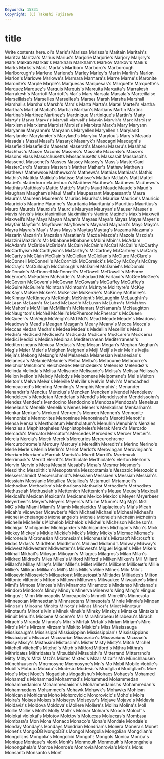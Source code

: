 ```yaml
---
Keywords: 15831 
Copyright: (C) Takeshi Fujisawa
---
```


# title

Write contents here.
ol's Maris's Marissa Marissa's Maritain Maritain's Maritza
Maritza's Marius Marius's Marjorie Marjorie's Marjory Marjory's Mark Markab Markab's
Markham Markham's Markov Markov's Mark's Marks Marks's Marla Marla's Marlboro
Marlboro's Marlborough Marlborough's Marlene Marlene's Marley Marley's Marlin Marlin's Marlon
Marlon's Marlowe Marlowe's Marmara Marmara's Marne Marne's Maronite Maronite's Marple
Marple's Marquesas Marquesas's Marquette Marquette's Marquez Marquez's Marquis Marquis's Marquita
Marquita's Marrakesh Marrakesh's Marriott Marriott's Mar's Mars Marsala Marsala's Marseillaise
Marseillaise's Marseilles Marseilles's Marses Marsh Marsha Marshall Marshall's Marsha's Marsh's
Mars's Marta Marta's Martel Martel's Martha Martha's Martial Martial's Martian
Martian's Martians Martin Martina Martina's Martinez Martinez's Martinique Martinique's Martin's
Marty Marty's Marva Marva's Marvell Marvell's Marvin Marvin's Marx Marxism
Marxism's Marxisms Marxist Marxist's Marxists Marx's Mary Maryann Maryanne Maryanne's
Maryann's Maryellen Maryellen's Maryland Marylander Marylander's Maryland's Marylou Marylou's Mary's
Masada Masada's Masai Masai's Masaryk Masaryk's Mascagni Mascagni's Masefield Masefield's
Maserati Maserati's Maseru Maseru's Mashhad Mashhad's Mason Masonic Masonic's Masonite
Masonite's Mason's Masons Mass Massachusetts Massachusetts's Massasoit Massasoit's Massenet Massenet's
Masses Massey Massey's Mass's MasterCard MasterCard's Masters Masters's Mather Mather's
Mathew Mathew's Mathews Mathewson Mathewson's Mathews's Mathias Mathias's Mathis Mathis's
Matilda Matilda's Matisse Matisse's Matlab Matlab's Matt Mattel Mattel's Matterhorn
Matterhorn's Matthew Matthew's Matthews Matthews's Matthias Matthias's Mattie Mattie's Matt's
Maud Maude Maude's Maud's Maugham Maugham's Maui Maui's Maupassant Maupassant's
Maura Maura's Maureen Maureen's Mauriac Mauriac's Maurice Maurice's Mauricio Mauricio's
Maurine Maurine's Mauritania Mauritania's Mauritius Mauritius's Mauro Maurois Maurois's Mauro's
Mauryan Mauryan's Mauser Mauser's Mavis Mavis's Max Maximilian Maximilian's Maxine
Maxine's Max's Maxwell Maxwell's May Maya Mayan Mayan's Mayans Maya's
Mayas Mayer Mayer's Mayfair Mayfair's Mayflower Mayflower's Maynard Maynard's Mayo
Mayo's Mayra Mayra's May's Mays Mays's Maytag Maytag's Mazama Mazama's
Mazarin Mazarin's Mazatlan Mazatlan's Mazda Mazda's Mazola Mazola's Mazzini Mazzini's
Mb Mbabane Mbabane's Mbini Mbini's McAdam McAdam's McBride McBride's McCain
McCain's McCall McCall's McCarthy McCarthyism McCarthyism's McCarthy's McCartney McCartney's McCarty
McCarty's McClain McClain's McClellan McClellan's McClure McClure's McConnell McConnell's McCormick
McCormick's McCoy McCoy's McCray McCray's McCullough McCullough's McDaniel McDaniel's McDonald
McDonald's McDonnell McDonnell's McDowell McDowell's McEnroe McEnroe's McFadden McFadden's McFarland
McFarland's McGee McGee's McGovern McGovern's McGowan McGowan's McGuffey McGuffey's McGuire
McGuire's McIntosh McIntosh's McIntyre McIntyre's McKay McKay's McKee McKee's McKenzie
McKenzie's McKinley McKinley's McKinney McKinney's McKnight McKnight's McLaughlin McLaughlin's McLean
McLean's McLeod McLeod's McLuhan McLuhan's McMahon McMahon's McMillan McMillan's McNamara
McNamara's McNaughton McNaughton's McNeil McNeil's McPherson McPherson's McQueen McQueen's McVeigh
McVeigh's Md Md's Mead Meade Meade's Meadows Meadows's Mead's Meagan
Meagan's Meany Meany's Mecca Mecca's Meccas Medan Medan's Medea Medea's
Medellin Medellin's Media Media's Medicaid Medicaid's Medicaids Medicare Medicare's Medicares
Medici Medici's Medina Medina's Mediterranean Mediterranean's Mediterraneans Medusa Medusa's Meg
Megan Megan's Meghan Meghan's Meg's Meier Meier's Meighen Meighen's Meiji
Meiji's Meir Meir's Mejia Mejia's Mekong Mekong's Mel Melanesia Melanesian
Melanesian's Melanesia's Melanie Melanie's Melba Melba's Melbourne Melbourne's Melchior Melchior's
Melchizedek Melchizedek's Melendez Melendez's Melinda Melinda's Melisa Melisande Melisande's Melisa's
Melissa Melissa's Mellon Mellon's Melody Melody's Melpomene Melpomene's Mel's Melton
Melton's Melva Melva's Melville Melville's Melvin Melvin's Memcached Memcached's Memling
Memling's Memphis Memphis's Menander Menander's Mencius Mencius's Mencken Mencken's Mendel
Mendeleev Mendeleev's Mendelian Mendelian's Mendel's Mendelssohn Mendelssohn's Mendez Mendez's Mendocino
Mendocino's Mendoza Mendoza's Menelaus Menelaus's Menelik Menelik's Menes Menes's Menkalinan
Menkalinan's Menkar Menkar's Menkent Menkent's Mennen Mennen's Mennonite Mennonite's Mennonites
Menominee Menominee's Menotti Menotti's Mensa Mensa's Mentholatum Mentholatum's Menuhin Menuhin's
Menzies Menzies's Mephistopheles Mephistopheles's Merak Merak's Mercado Mercado's Mercator Mercator's
Mercedes Mercedes's Mercer Mercer's Mercia Mercia's Merck Merck's Mercuries Mercurochrome
Mercurochrome's Mercury Mercury's Meredith Meredith's Merino Merino's Merle Merle's Merlin
Merlin's Merlot Merlot's Merovingian Merovingian's Merriam Merriam's Merrick Merrick's Merrill
Merrill's Merrimack Merrimack's Merritt Merritt's Merthiolate Merthiolate's Merton Merton's Mervin
Mervin's Mesa Mesabi Mesabi's Mesa's Mesmer Mesmer's Mesolithic Mesolithic's Mesopotamia
Mesopotamia's Mesozoic Mesozoic's Messerschmidt Messerschmidt's Messiaen Messiaen's Messiah Messiah's Messiahs
Messianic Metallica Metallica's Metamucil Metamucil's Methodism Methodism's Methodisms Methodist Methodist's
Methodists Methuselah Methuselah's Metternich Metternich's Meuse Meuse's Mexicali Mexicali's Mexican
Mexican's Mexicans Mexico Mexico's Meyer Meyerbeer Meyerbeer's Meyer's Meyers Meyers's
Mfume Mfume's Mg Mg's MiG MiG's Mia Miami Miami's Miamis
Miaplacidus Miaplacidus's Mia's Micah Micah's Micawber Micawber's Mich Michael Michael's
Micheal Micheal's Michel Michelangelo Michelangelo's Michele Michele's Michelin Michelin's Michelle
Michelle's Michelob Michelob's Michel's Michelson Michelson's Michigan Michigander Michigander's Michiganders
Michigan's Mich's Mick Mickey Mickey's Mickie Mickie's Mick's Micky Micky's
Micmac Micmac's Micronesia Micronesian Micronesian's Micronesia's Microsoft Microsoft's Midas Midas's
Middleton Middleton's Midland Midland's Midway Midway's Midwest Midwestern Midwestern's Midwest's
Miguel Miguel's Mike Mike's Mikhail Mikhail's Mikoyan Mikoyan's Milagros Milagros's
Milan Milan's Mildred Mildred's Miles Miles's Milford Milford's Milken Milken's
Mill Millard Millard's Millay Millay's Miller Miller's Millet Millet's Millicent
Millicent's Millie Millie's Millikan Millikan's Mill's Mills Mills's Milne Milne's
Milo Milo's Milosevic Milosevic's Milquetoast Milquetoast's Miltiades Miltiades's Milton Miltonic
Miltonic's Milton's Miltown Miltown's Milwaukee Milwaukee's Mimi Mimi's Mimosa Mimosa's
Min Minamoto Minamoto's Mindanao Mindanao's Mindoro Mindoro's Mindy Mindy's Minerva
Minerva's Ming Ming's Mingus Mingus's Minn Minneapolis Minneapolis's Minnelli Minnelli's
Minnesota Minnesotan Minnesotan's Minnesotans Minnesota's Minnie Minnie's Minoan Minoan's Minoans
Minolta Minolta's Minos Minos's Minot Minotaur Minotaur's Minot's Min's Minsk
Minsk's Minsky Minsky's Mintaka Mintaka's Minuit Minuit's Miocene Miocene's Mir
Mira Mirabeau Mirabeau's Mirach Mirach's Miranda Miranda's Mira's Mirfak Mirfak's
Miriam Miriam's Miro Miro's Mir's Mirzam Mirzam's Miskito Miskito's Miss
Mississauga Mississauga's Mississippi Mississippian Mississippian's Mississippians Mississippi's Missouri Missourian Missourian's
Missourians Missouri's Missy Missy's Mistassini Mistassini's Mister Misty Misty's Mitch
Mitchel Mitchell Mitchell's Mitchel's Mitch's Mitford Mitford's Mithra Mithra's Mithridates
Mithridates's Mitsubishi Mitsubishi's Mitterrand Mitterrand's Mitty Mitty's Mitzi Mitzi's Mixtec
Mixtec's Mizar Mizar's Mn Münchhausen Münchhausen's Mnemosyne Mnemosyne's Mn's Mo
Mobil Mobile Mobile's Mobil's Mobutu Mobutu's Modesto Modesto's Modigliani Modigliani's
Moe Moe's Moet Moet's Mogadishu Mogadishu's Mohacs Mohacs's Mohamed Mohamed's
Mohammad Mohammad's Mohammed Mohammedan Mohammedanism Mohammedanism's Mohammedanisms Mohammedan's Mohammedans Mohammed's
Mohawk Mohawk's Mohawks Mohican Mohican's Mohicans Moho Mohorovicic Mohorovicic's Moho's
Moira Moira's Moises Moises's Moiseyev Moiseyev's Mojave Mojave's Moldavia Moldavia's
Moldova Moldova's Moliere Moliere's Molina Molina's Moll Mollie Mollie's Moll's
Molly Molly's Molnar Molnar's Moloch Moloch's Molokai Molokai's Molotov Molotov's
Moluccas Moluccas's Mombasa Mombasa's Mon Mona Monaco Monaco's Mona's Mondale
Mondale's Monday Monday's Mondays Mondrian Mondrian's Monera Monera's Monet Monet's
MongoDB MongoDB's Mongol Mongolia Mongolian Mongolian's Mongolians Mongolia's Mongoloid Mongol's
Mongols Monica Monica's Monique Monique's Monk Monk's Monmouth Monmouth's Monongahela
Monongahela's Monroe Monroe's Monrovia Monrovia's Mon's Mons Monsanto Monsanto's Mont
